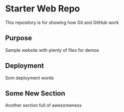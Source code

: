 # Starter Web Repo

This repository is for showing how Git and GitHub work

## Purpose

Sample website with plenty of files for demos

## Deployment
Som deployment words

## Some New Section
Another section full of awesomeness
